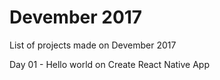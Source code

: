 # Devember 2017
List of projects made on Devember 2017

Day 01 - Hello world on Create React Native App
